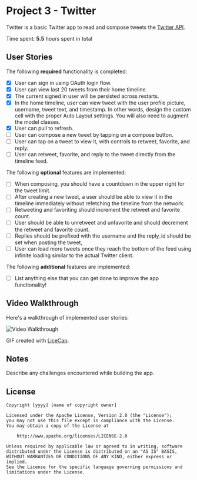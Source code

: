 # Project 3 - Twitter

Twitter is a basic Twitter app to read and compose tweets the [Twitter API](https://apps.twitter.com/).

Time spent: **5.5** hours spent in total

## User Stories

The following **required** functionality is completed:

- [X] User can sign in using OAuth login flow.
- [X] User can view last 20 tweets from their home timeline.
- [X] The current signed in user will be persisted across restarts.
- [X] In the home timeline, user can view tweet with the user profile picture, username, tweet text, and timestamp.  In other words, design the custom cell with the proper Auto Layout settings.  You will also need to augment the model classes.
- [X] User can pull to refresh.
- [ ] User can compose a new tweet by tapping on a compose button.
- [ ] User can tap on a tweet to view it, with controls to retweet, favorite, and reply.
- [ ] User can retweet, favorite, and reply to the tweet directly from the timeline feed.

The following **optional** features are implemented:

- [ ] When composing, you should have a countdown in the upper right for the tweet limit.
- [ ] After creating a new tweet, a user should be able to view it in the timeline immediately without refetching the timeline from the network.
- [ ] Retweeting and favoriting should increment the retweet and favorite count.
- [ ] User should be able to unretweet and unfavorite and should decrement the retweet and favorite count.
- [ ] Replies should be prefixed with the username and the reply_id should be set when posting the tweet,
- [ ] User can load more tweets once they reach the bottom of the feed using infinite loading similar to the actual Twitter client.

The following **additional** features are implemented:

- [ ] List anything else that you can get done to improve the app functionality!

## Video Walkthrough

Here's a walkthrough of implemented user stories:

<img src='http://i.imgur.com/link/to/your/gif/file.gif' title='Video Walkthrough' width='' alt='Video Walkthrough' />

GIF created with [LiceCap](http://www.cockos.com/licecap/).

## Notes

Describe any challenges encountered while building the app.

## License

    Copyright [yyyy] [name of copyright owner]

    Licensed under the Apache License, Version 2.0 (the "License");
    you may not use this file except in compliance with the License.
    You may obtain a copy of the License at

        http://www.apache.org/licenses/LICENSE-2.0

    Unless required by applicable law or agreed to in writing, software
    distributed under the License is distributed on an "AS IS" BASIS,
    WITHOUT WARRANTIES OR CONDITIONS OF ANY KIND, either express or implied.
    See the License for the specific language governing permissions and
    limitations under the License.
